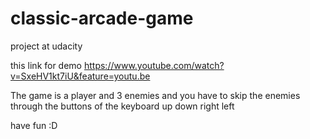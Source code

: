 # classic-arcade-game
project at udacity


this link for demo 
https://www.youtube.com/watch?v=SxeHV1kt7iU&feature=youtu.be

The game is a player and 3 enemies and you have to skip the enemies through the buttons of the keyboard
up
down
right
left

have fun :D 
